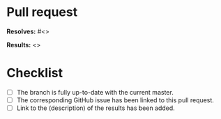 # Pull request

<!--
    If no issue exists, please create one to document what your pull request is for.
    You do not need to describe the pull request after doing that.
-->

**Resolves:** #<<issue number>>
    
**Results:** <<link to place where results can be found. E.g. Sharepoint>>

# Checklist
- [ ] The branch is fully up-to-date with the current master.
- [ ] The corresponding GitHub issue has been linked to this pull request.
- [ ] Link to the (description) of the results has been added.
